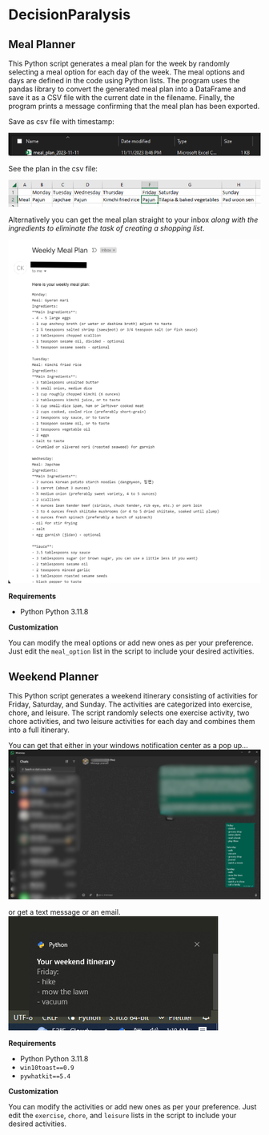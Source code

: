 # DecisionParalysis

## Meal Planner
  
This Python script generates a meal plan for the week by randomly selecting a meal option for each day of the week. The meal options and days are defined in the code using Python lists. The program uses the pandas library to convert the generated meal plan into a DataFrame and save it as a CSV file with the current date in the filename. Finally, the program prints a message confirming that the meal plan has been exported.

Save as csv file with timestamp:

![The output](Outputs/Images/meal_planner_export.png)

See the plan in the csv file:

![The output content](Outputs/Images/meal_planner_table.png)

Alternatively you can get the meal plan straight to your inbox _along with the ingredients to eliminate the task of creating a shopping list_.

![The output content](Outputs/Images/meal_planner_email.png)

__Requirements__
  
- Python Python 3.11.8
  
__Customization__
  
You can modify the meal options or add new ones as per your preference. Just edit the `meal_option` list in the script to include your desired activities.  

  
## Weekend Planner
  
This Python script generates a weekend itinerary consisting of activities for Friday, Saturday, and Sunday. The activities are categorized into exercise, chore, and leisure. The script randomly selects one exercise activity, two chore activities, and two leisure activities for each day and combines them into a full itinerary.  

You can get that either in your windows notification center as a pop up...
![noptification center](Outputs/Images/weekend_planner_whatsapp.png)

or get a text message or an email.
![whatsapp message](Outputs/Images/weekend_planner_windows_popup.PNG)

__Requirements__ 
  
- Python Python 3.11.8
- `win10toast==0.9`
- `pywhatkit==5.4`
  
__Customization__
  
You can modify the activities or add new ones as per your preference. Just edit the `exercise`, `chore`, and `leisure` lists in the script to include your desired activities.  
  

